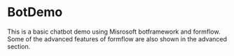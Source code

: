 # BotDemo
This is a basic chatbot demo using Misrosoft botframework and formflow. Some of the advanced features of formflow are also shown in the advanced section. 
